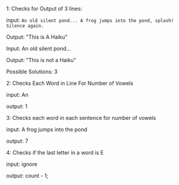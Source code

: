 1: Checks for Output of 3 lines:

  input:
    `An old silent pond...
    A frog jumps into the pond,
    splash! Silence again.`

  Output:
    "This is A Haiku"

  Input:
    An old silent pond...

  Output:
    "This is not a Haiku"

  Possible Solutions: 3

2: Checks Each Word in Line For Number of Vowels

  input:
    An

  output:
    1

3: Checks each word in each sentence for number of vowels

  input:
    A frog jumps into the pond

  output:
    7

4: Checks if the last letter in a word is E

  input:
    ignore

  output:
    count - 1;
